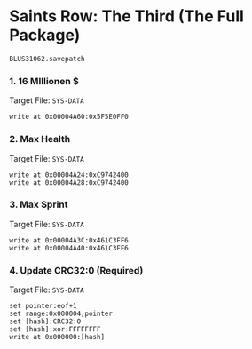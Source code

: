# Saints Row: The Third (The Full Package) 

`BLUS31062.savepatch`

### 1. 16 MIllionen $

Target File: `SYS-DATA`

```
write at 0x00004A60:0x5F5E0FF0
```

### 2. Max Health

Target File: `SYS-DATA`

```
write at 0x00004A24:0xC9742400
write at 0x00004A28:0xC9742400
```

### 3. Max Sprint

Target File: `SYS-DATA`

```
write at 0x00004A3C:0x461C3FF6
write at 0x00004A40:0x461C3FF6
```

### 4. Update CRC32:0 (Required)

Target File: `SYS-DATA`

```
set pointer:eof+1
set range:0x000004,pointer
set [hash]:CRC32:0
set [hash]:xor:FFFFFFFF
write at 0x000000:[hash]
```

